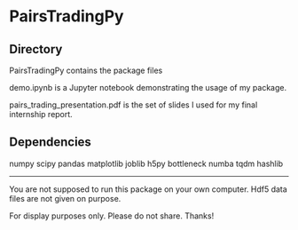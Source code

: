 # PairsTradingPy

## Directory

PairsTradingPy contains the package files

demo.ipynb is a Jupyter notebook demonstrating the usage of my package.

pairs_trading_presentation.pdf is the set of slides I used for my final internship report.


## Dependencies

numpy
scipy
pandas
matplotlib
joblib
h5py
bottleneck
numba
tqdm
hashlib

---------------------------------------------
You are not supposed to run this package on your own computer. Hdf5 data files are not given on purpose.

For display purposes only. Please do not share. Thanks!
